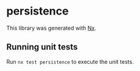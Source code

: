# persistence

This library was generated with [Nx](https://nx.dev).

## Running unit tests

Run `nx test persistence` to execute the unit tests.
